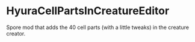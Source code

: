 # HyuraCellPartsInCreatureEditor
Spore mod that adds the 40 cell parts (with a little tweaks) in the creature creator.

